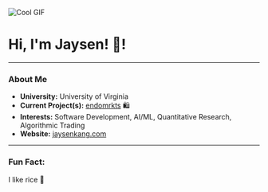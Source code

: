 ![Cool GIF](https://64.media.tumblr.com/31a4fddc18db83a84503e1531df3903f/tumblr_pdned1CyHM1xdue7io1_500.gif)

# Hi, I'm Jaysen! 👋!

---

### About Me
- **University:** University of Virginia
- **Current Project(s):** [endomrkts](https://endomrkts.com) 🛍️ 
- **Interests:** Software Development, AI/ML, Quantitative Research, Algorithmic Trading
- **Website:** [jaysenkang.com](https://jaysenkang.com)

---

### Fun Fact:
I like rice 🍚


